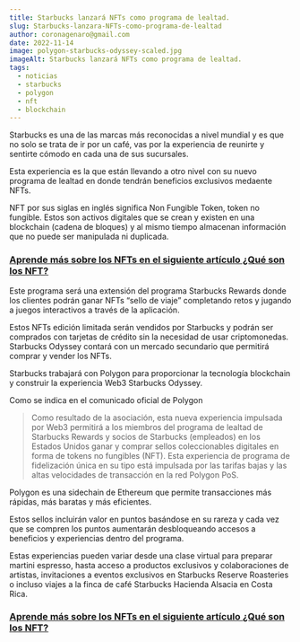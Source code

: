 ```yaml
---
title: Starbucks lanzará NFTs como programa de lealtad.
slug: Starbucks-lanzara-NFTs-como-programa-de-lealtad
author: coronagenaro@gmail.com
date: 2022-11-14
image: polygon-starbucks-odyssey-scaled.jpg
imageAlt: Starbucks lanzará NFTs como programa de lealtad.
tags:
  - noticias
  - starbucks
  - polygon
  - nft
  - blockchain
---
```

<!--StartFragment-->

S﻿tarbucks es una de las marcas más reconocidas a nivel mundial y es que no solo se trata de ir por un café, vas por la experiencia de reunirte y sentirte cómodo en cada una de sus sucursales.<b></b>

E﻿sta experiencia es la que están llevando a otro nivel con su nuevo programa de lealtad en donde tendrán beneficios exclusivos medaente NFTs.<b></b>

NFT por sus siglas en inglés significa Non Fungible Token, token no fungible. Estos son activos digitales que se crean y existen en una blockchain (cadena de bloques) y al mismo tiempo almacenan información que no puede ser manipulada ni duplicada.<b></b>

### [A﻿prende más sobre los NFTs en el siguiente artículo ¿Qué son los NFT?](https://www.oasisfinanciero.mx/blog/2022-06-18/qu%C3%A9-son-los-nft-y-su-valor-en-el-arte-y-videojuegos/)<b></b>

E﻿ste programa será una extensión del programa Starbucks Rewards donde los clientes podrán ganar NFTs “sello de viaje” completando retos y jugando a juegos interactivos a través de la aplicación.<b></b>

E﻿stos NFTs edición limitada serán vendidos por Starbucks y podrán ser comprados con tarjetas de crédito sin la necesidad de usar criptomonedas. Starbucks Odyssey contará con un mercado secundario que permitirá comprar y vender los NFTs.<b></b>

Starbucks trabajará con Polygon para proporcionar la tecnología blockchain y construir la experiencia Web3 Starbucks Odyssey.<b></b>

C﻿omo se indica en el comunicado oficial de Polygon<b></b>

> Como resultado de la asociación, esta nueva experiencia impulsada por Web3 permitirá a los miembros del programa de lealtad de Starbucks Rewards y socios de Starbucks (empleados) en los Estados Unidos ganar y comprar sellos coleccionables digitales en forma de tokens no fungibles (NFT). Esta experiencia de programa de fidelización única en su tipo está impulsada por las tarifas bajas y las altas velocidades de transacción en la red Polygon PoS.<b></b>

Polygon es una sidechain de Ethereum que permite transacciones más rápidas, más baratas y más eficientes.<b></b>

E﻿stos sellos incluirán valor en puntos basándose en su rareza y cada vez que se compren los puntos aumentarán desbloqueando accesos a beneficios y experiencias dentro del programa.<b></b>

Estas experiencias pueden variar desde una clase virtual para preparar martini espresso, hasta acceso a productos exclusivos y colaboraciones de artistas, invitaciones a eventos exclusivos en Starbucks Reserve Roasteries o incluso viajes a la finca de café Starbucks Hacienda Alsacia en Costa Rica.<b></b>

### [A﻿prende más sobre los NFTs en el siguiente artículo ¿Qué son los NFT?](https://www.oasisfinanciero.mx/blog/2022-06-18/qu%C3%A9-son-los-nft-y-su-valor-en-el-arte-y-videojuegos/)<b></b>

<!--EndFragment-->